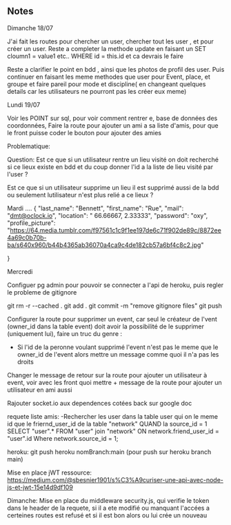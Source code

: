 ## Notes

Dimanche 18/07

J'ai fait les routes pour chercher un user, chercher tout les user , et pour créer un user.
Reste a completer la methode update en faisant un SET cloumn1 = value1 etc.. WHERE id = this.id et ca devrais le faire 

Reste a clarifier le point en bdd , ainsi que les photos de profil des user.
Puis continuer en faisant les meme methodes que user pour Event, place, et groupe et faire pareil pour mode et discipline( en changeant quelques details car les utilisateurs ne pourront pas les créer eux meme)



Lundi 19/07

Voir les POINT sur sql, pour voir comment rentrer e, base de données des coordonnées,
Faire la route pour ajouter un ami a sa liste d'amis, pour que le front puisse coder le bouton pour ajouter des amies 

Problematique: 

Question: Est ce que si un utilisateur rentre un lieu visité on doit recherché si ce lieux existe en bdd et du coup donner l'id a la liste de lieu visité par l'user ? 

Est ce que si un utilisateur supprime un lieu il est supprimé aussi de la bdd ou seulement lutilisateur n'est plus relié a ce lieux ? 

Mardi 
....
{
    "last_name": "Bennett",
    "first_name": "Rue",
    "mail": "dmt@oclock.io",
    "location": " 66.66667, 2.33333",
    "password": "oxy", 
    "profile_picture": "https://64.media.tumblr.com/f97561c1c9f1ee197de6c71f902de89c/8872ee4a69c0b70b-ba/s640x960/b44b4365ab36070a4ca9c4de182cb57a6bf4c8c2.jpg"

}

Mercredi 

Configuer pg admin pour pouvoir se connecter a l'api de heroku, puis regler le probleme de gitignore 

git rm -r --cached . git add . git commit -m "remove gitignore files" git push

Configurer la route pour supprimer un event, car seul le créateur de l'vent (owner_id dans la table event) doit avoir la possibilité de le supprimer (uniquement lui), faire un truc du genre : 
- Si l'id de la peronne voulant supprimé l'event n'est pas le meme que le owner_id de l'event alors mettre un message comme quoi il n'a pas les droits 

Changer le message de retour sur la route pour ajouter un utilisateur à event, voir avec les front quoi mettre + message de la route pour ajouter un utilisateur en ami aussi 

Rajouter socket.io aux dependences cotées back sur google doc

requete liste amis:
-Rechercher les user dans la table user qui on le meme id que le friernd_user_id de la table "network" QUAND la source_id = 1
SELECT "user".* FROM "user" 
join "network" ON network.friend_user_id = "user".id
Where network.source_id = 1;

heroku: git push heroku nomBranch:main (pour push sur heroku branch main)

Mise en place jWT 
ressource: https://medium.com/@sbesnier1901/s%C3%A9curiser-une-api-avec-node-js-et-jwt-15e14d9df109

Dimanche: Mise en place du middleware security.js, qui verifie le token dans le header de la requete, si il a ete modifié ou manquant l'accées a certeines routes est refusé et si il est bon alors ou lui crée un nouveau
